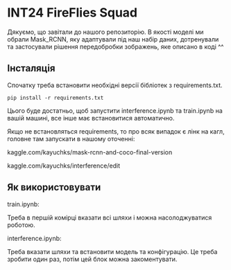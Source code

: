 # INT24 FireFlies Squad
Дякуємо, що завітали до нашого репозиторію. В якості моделі ми обрали Mask_RCNN, яку адаптували під наш набір даних, дотренували та застосували рішення передобробки зображень, яке описано в коді ^^
## Інсталяція
Спочатку треба встановити необхідні версії бібліотек з requirements.txt. 
```
pip install -r requirements.txt
```
Цього буде достатньо, щоб запустити interference.ipynb та train.ipynb на вашій машині, все інше має встановитися автоматично.

Якщо не встановляться requirements, то про всяк випадок є лінк на кагл, головне там запускати в нашому оточенні:

kaggle.com/kayuchks/mask-rcnn-and-coco-final-version

kaggle.com/kayuchks/interference/edit
## Як використовувати
train.ipynb:

Треба в першій комірці вказати всі шляхи і можна насолоджуватися роботою.

interference.ipynb:

Треба вказати шляхи та встановити модель та конфігурацію. Це треба зробити один раз, потім цей блок можна закоментувати.
